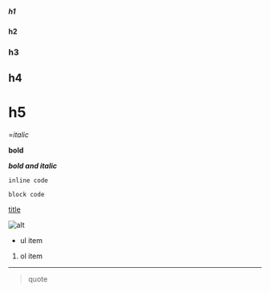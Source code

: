 ##### h1

#### h2

### h3

## h4

# h5

=_italic_

**bold**

**_bold and italic_**

`inline code`

```
block code
```

[title](http://~)

![alt](https://www.google.com/images/branding/googlelogo/1x/googlelogo_color_272x92dp.png)

- ul item

1. ol item

---

> quote
